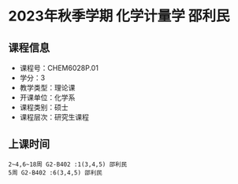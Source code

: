 # 2023年秋季学期 化学计量学 邵利民






## 课程信息

- 课程号：CHEM6028P.01
- 学分：3
- 教学类型：理论课
- 开课单位：化学系
- 课程类别：硕士
- 课程层次：研究生课程

## 上课时间

```
2~4,6~18周 G2-B402 :1(3,4,5) 邵利民
5周 G2-B402 :6(3,4,5) 邵利民
```

